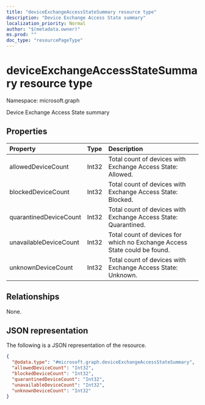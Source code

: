 ```yaml
---
title: "deviceExchangeAccessStateSummary resource type"
description: "Device Exchange Access State summary"
localization_priority: Normal
author: "$(metadata.owner)"
ms.prod: ""
doc_type: "resourcePageType"
---
```


# deviceExchangeAccessStateSummary resource type

Namespace: microsoft.graph

Device Exchange Access State summary

## Properties

| Property               | Type  | Description                                                               |
| :--------------------- | :---- | :------------------------------------------------------------------------ |
| allowedDeviceCount     | Int32 | Total count of devices with Exchange Access State: Allowed.               |
| blockedDeviceCount     | Int32 | Total count of devices with Exchange Access State: Blocked.               |
| quarantinedDeviceCount | Int32 | Total count of devices with Exchange Access State: Quarantined.           |
| unavailableDeviceCount | Int32 | Total count of devices for which no Exchange Access State could be found. |
| unknownDeviceCount     | Int32 | Total count of devices with Exchange Access State: Unknown.               |

## Relationships

None.

## JSON representation

The following is a JSON representation of the resource.

<!-- {
  "blockType": "resource",
  "@odata.type": "microsoft.graph.deviceExchangeAccessStateSummary",
}
-->

```json
{
  "@odata.type": "#microsoft.graph.deviceExchangeAccessStateSummary",
  "allowedDeviceCount": "Int32",
  "blockedDeviceCount": "Int32",
  "quarantinedDeviceCount": "Int32",
  "unavailableDeviceCount": "Int32",
  "unknownDeviceCount": "Int32"
}
```